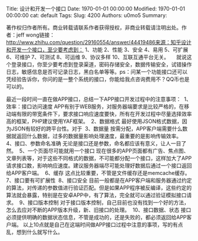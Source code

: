 Title: 设计和开发一个接口
Date: 1970-01-01 00:00:00
Modified: 1970-01-01 00:00:00
cat: default
Tags: 
Slug: 4200
Authors: u0mo5 
Summary: 

著作权归作者所有。商业转载请联系作者获得授权，非商业转载请注明出处。作者：jeff wong链接：http://www.zhihu.com/question/29160554/answer/44419486来源：知乎设计和开发一个接口，至少要考虑到：
1、功能 2、性能 3、安全 4、易用 5、可扩展 6、可维护 7、可测试 8、可运维 9、协议多样 10、互联互通平台无关。
 
 
就说这个登录接口，你至少要考虑到登录渠道，密码存储安全，数据传输安全，试错操作日志，敏感信息是否可记录日志，黑白名单等等。ps：问某一个功能接口还可以凭经验告诉你，你问的是一整个系统的接口，你能给我点咨询费用不？QQ币也是可以的。
 

最近一段时间一直在做APP接口，总结一下APP接口开发过程中的注意事项： 
1、效率：接口访问速度 APP有别于WEB服务，对服务器端要求是比较严格的，在移动端有限的带宽条件下，要求接口响应速度要快，所有在开发过程中尽量选择效率高的框架，PHP建议使用YAF框架。 
2、数据格式 最好使用JSON格式数据，因为JSON有较好的跨平台性。对于 
3、数据量 按需分配，APP客户端需要什么数据就返回什么数据，过多的数据量影响处理速度，最重要的是影响传输效率。 
4、接口、参数命名准确 无论是接口还是参数，命名都应该有意义，让人一目了然。 
5、一个页面尽可能就用一个接口 现在很多的APP页面都有广告、焦点图、文章列表等，对于这些不同格式的数据，不可能都分配一个接口，这样加大了APP请求接口数，影响响应速度。建议服务器端尽可能处理好数据后通过一个接口返回给APP客户端。 
6、缓存 这点比较重要，不管是文件缓存还是memcache缓存。 
7、接口要有可扩展性 
8、接口安全 目前一般都是在APP客户端和服务器通过约定的算法，对传递的参数值进行验证匹配。但是如果APP程序被反编译，这些约定的算法就会暴露，特别是在安卓APP中，有了算法，完全就可以通过验证模拟接口请求。
 9、接口版本控制 对于接口版本控制，自己目前也没有找到一个好的方法，怎么去应对不断的APP版本升级，新、旧接口的处理。 
10、接口数据、状态 接口必须提供明确的数据状态信息，不管是成功的，还是失败的，都必须返回给APP客户端。 以上10点就是自己在这端时间做APP接口过程中注意的事项，写的有点乱，想到什么就写什么。

